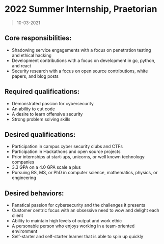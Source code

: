 # 2022 Summer Internship, Praetorian

> 10-03-2021

## Core responsibilities:

- Shadowing service engagements with a focus on penetration testing and ethical hacking
- Development contributions with a focus on development in go, python, and react
- Security research with a focus on open source contributions, white papers, and blog posts

## Required qualifications:

- Demonstrated passion for cybersecurity
- An ability to cut code
- A desire to learn offensive security
- Strong problem solving skills

## Desired qualifications:

- Participation in campus cyber security clubs and CTFs
- Participation in Hackathons and open source projects
- Prior internships at start-ups, unicorns, or well known technology companies
- 3.3 GPA on a 4.0 GPA scale a plus
- Pursuing BS, MS, or PhD in computer science, mathematics, physics, or engineering

## Desired behaviors:

- Fanatical passion for cybersecurity and the challenges it presents
- Customer centric focus with an obsessive need to wow and delight each client
- Ability to maintain high levels of output and work ethic
- A personable person who enjoys working in a team-oriented environment
- Self-starter and self-starter learner that is able to spin up quickly
